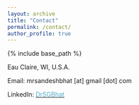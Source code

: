 ```yaml
---
layout: archive
title: "Contact"
permalink: /contact/
author_profile: true
---
```


{% include base_path %}

Eau Claire, WI, U.S.A.<br>

Email: mrsandeshbhat [at] gmail [dot] com

LinkedIn: [<font color="#52ADC8">DrSGBhat</font>](https://in.linkedin.com/in/mrsandeshbhat)

<!-- <embed src="https://www.linkedin.com/in/mrsandeshbhat" width="650" height="1800" type='application/pdf'> -->